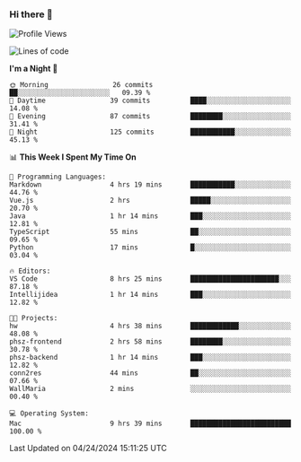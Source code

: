 ### Hi there 👋

<!--
**ALiersEL/ALiersEL** is a ✨ _special_ ✨ repository because its `README.md` (this file) appears on your GitHub profile.

Here are some ideas to get you started:

- 🔭 I’m currently working on ...
- 🌱 I’m currently learning ...
- 👯 I’m looking to collaborate on ...
- 🤔 I’m looking for help with ...
- 💬 Ask me about ...
- 📫 How to reach me: ...
- 😄 Pronouns: ...
- ⚡ Fun fact: ...
-->

<!--START_SECTION:waka-->
![Profile Views](http://img.shields.io/badge/Profile%20Views-0-blue)

![Lines of code](https://img.shields.io/badge/From%20Hello%20World%20I%27ve%20Written-7.6%20million%20lines%20of%20code-blue)

**I'm a Night 🦉** 

```text
🌞 Morning                26 commits          ██░░░░░░░░░░░░░░░░░░░░░░░   09.39 % 
🌆 Daytime                39 commits          ████░░░░░░░░░░░░░░░░░░░░░   14.08 % 
🌃 Evening                87 commits          ████████░░░░░░░░░░░░░░░░░   31.41 % 
🌙 Night                  125 commits         ███████████░░░░░░░░░░░░░░   45.13 % 
```


📊 **This Week I Spent My Time On** 

```text
💬 Programming Languages: 
Markdown                 4 hrs 19 mins       ███████████░░░░░░░░░░░░░░   44.76 % 
Vue.js                   2 hrs               █████░░░░░░░░░░░░░░░░░░░░   20.70 % 
Java                     1 hr 14 mins        ███░░░░░░░░░░░░░░░░░░░░░░   12.81 % 
TypeScript               55 mins             ██░░░░░░░░░░░░░░░░░░░░░░░   09.65 % 
Python                   17 mins             █░░░░░░░░░░░░░░░░░░░░░░░░   03.04 % 

🔥 Editors: 
VS Code                  8 hrs 25 mins       ██████████████████████░░░   87.18 % 
Intellijidea             1 hr 14 mins        ███░░░░░░░░░░░░░░░░░░░░░░   12.82 % 

🐱‍💻 Projects: 
hw                       4 hrs 38 mins       ████████████░░░░░░░░░░░░░   48.08 % 
phsz-frontend            2 hrs 58 mins       ████████░░░░░░░░░░░░░░░░░   30.78 % 
phsz-backend             1 hr 14 mins        ███░░░░░░░░░░░░░░░░░░░░░░   12.82 % 
conn2res                 44 mins             ██░░░░░░░░░░░░░░░░░░░░░░░   07.66 % 
WallMaria                2 mins              ░░░░░░░░░░░░░░░░░░░░░░░░░   00.40 % 

💻 Operating System: 
Mac                      9 hrs 39 mins       █████████████████████████   100.00 % 
```


 Last Updated on 04/24/2024 15:11:25 UTC
<!--END_SECTION:waka-->
